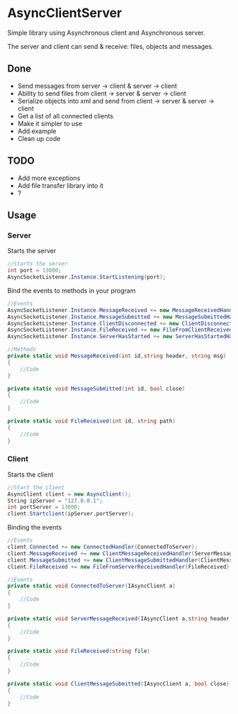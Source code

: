 # AsyncClientServer
Simple library using Asynchronous client and Asynchronous server.

The server and client can send & receive: files, objects and messages.

## Done
- Send messages from server -> client & server -> client
- Ability to send files from client -> server & server -> client
- Serialize objects into xml and send from client -> server & server -> client
- Get a list of all connected clients
- Make it simpler to use
- Add example
- Clean up code

## TODO
- Add more exceptions
- Add file transfer library into it
- ?

## Usage
### Server

Starts the server
```C#
//Starts the server
int port = 13000;
AsyncSocketListener.Instance.StartListening(port);
```

Bind the events to methods in your program
```C#
//Events
AsyncSocketListener.Instance.MessageReceived += new MessageReceivedHandler(MessageReceived);
AsyncSocketListener.Instance.MessageSubmitted += new MessageSubmittedHandler(MessageSubmitted);
AsyncSocketListener.Instance.ClientDisconnected += new ClientDisconnectedHandler(ClientDisconnected);
AsyncSocketListener.Instance.FileReceived += new FileFromClientReceivedHandler(FileReceived);
AsyncSocketListener.Instance.ServerHasStarted += new ServerHasStartedHandler(ServerHasStarted);
```
```C#
//Methods
private static void MessageReceived(int id,string header, string msg)
{
	//Code
}

private static void MessageSubmitted(int id, bool close)
{
	//Code
}

private static void FileReceived(int id, string path)
{
	//Code
}
```

### Client

Starts the client
```C#
//Start the client
AsyncClient client = new AsyncClient();
String ipServer = "127.0.0.1";
int portServer = 13000;
client.Startclient(ipServer,portServer);
```

Binding the events
```C#
//Events
client.Connected += new ConnectedHandler(ConnectedToServer);
client.MessageReceived += new ClientMessageReceivedHandler(ServerMessageReceived);
client.MessageSubmitted += new ClientMessageSubmittedHandler(ClientMessageSubmitted);
client.FileReceived += new FileFromServerReceivedHandler(FileReceived);
```

```C#
//Events
private static void ConnectedToServer(IAsyncClient a)
{
	//Code
}

private static void ServerMessageReceived(IAsyncClient a,string header, String msg)
{
	//Code
}

private static void FileReceived(string file)
{
	//Code
}

private static void ClientMessageSubmitted(IAsyncClient a, bool close)
{
	//Code
}
```
